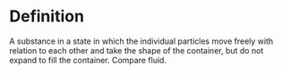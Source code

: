 # Definition

A substance in a state in which the individual particles move freely
with relation to each other and take the shape of the container, but do
not expand to fill the container. Compare fluid.
